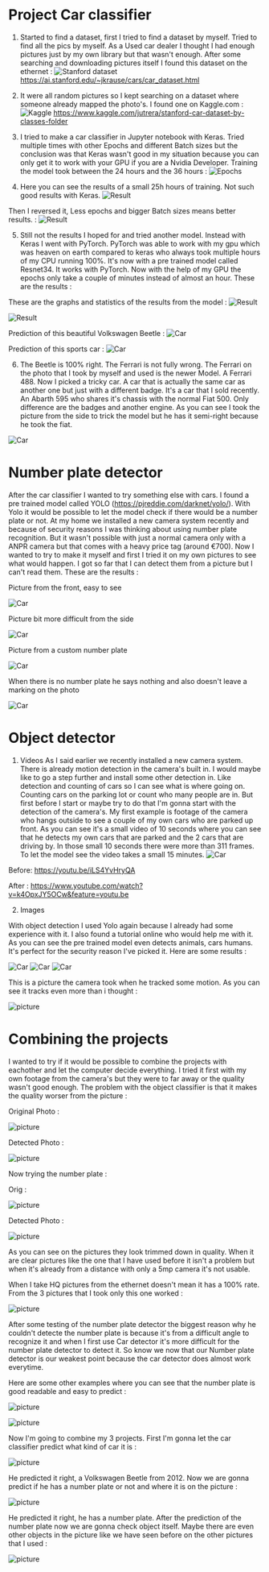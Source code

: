 # Project Car classifier

1. Started to find a dataset, first I tried to find a dataset by myself. Tried to find all the pics by myself. As a Used car dealer I thought I had enough pictures just by my own library
but that wasn't enough. After some searching and downloading pictures itself I found this dataset on the ethernet : ![Stanford dataset](fotos/Stanford.png)
https://ai.stanford.edu/~jkrause/cars/car_dataset.html

2. It were all random pictures so I kept searching on a dataset where someone already mapped the photo's. I found one on Kaggle.com : ![Kaggle](fotos/Kaggle.png)
https://www.kaggle.com/jutrera/stanford-car-dataset-by-classes-folder

3. I tried to make a car classifier in Jupyter notebook with Keras. Tried multiple times with other Epochs and different Batch sizes but the conclusion was that Keras wasn't good in my situation because you can only get it to work with your GPU if you are a  Nvidia Developer. Training the model took between the 24 hours and the 36 hours : ![Epochs](fotos/Epoch.png)

4. Here you can see the results of a small 25h hours of training. Not such good results with Keras.
![Result](fotos/ResultEpoch.png)

Then I reversed it, Less epochs and bigger Batch sizes means better results. : 
![Result](fotos/Result2.png)

5. Still not the results I hoped for and tried another model. Instead with Keras I went with PyTorch. PyTorch was able to work with my gpu which was heaven on earth compared to keras who always took multiple hours of my CPU running 100%. It's now with a pre trained model called Resnet34. It works with PyTorch. Now with the help of my GPU the epochs only take a couple of minutes instead of almost an hour.
These are the results : 

These are the graphs and statistics of the results from the model : 
![Result](fotos/EpochPy.png)

![Result](fotos/ResultPy.png)

Prediction of this beautiful Volkswagen Beetle : 
![Car](fotos/ResultBeetle.png)

Prediction of this sports car : 
![Car](fotos/ResultFerrari.png)

6. The Beetle is 100% right. The Ferrari is not fully wrong. The Ferrari on the photo that I took by myself and used is the newer Model. A Ferrari 488.
Now I picked a tricky car. A car that is actually the same car as another one but just with a different badge. It's a car that I sold recently. An Abarth 595 who shares it's chassis with the normal Fiat 500. Only difference are the badges and another engine. As you can see I took the picture from the side to trick the model but he has it semi-right because he took the fiat.

![Car](fotos/ResultAbarth.png)


# Number plate detector

After the car classifier I wanted to try something else with cars. I found a pre trained model called YOLO (https://pjreddie.com/darknet/yolo/). With Yolo it would be possible to let the model check if there would be a number plate or not. At my home we installed a new camera system recently and because of security reasons I was thinking about using number plate recognition. But it wasn't possible with just a normal camera only with a ANPR camera but that comes with a heavy price tag (around €700). Now I wanted to try to make it myself and first I tried it on my own pictures to see what would happen. I got so far that I can detect them from a picture but I can't read them. These are the results : 

Picture from the front, easy to see

![Car](fotos/Opel.jpg)

Picture bit more difficult from the side

![Car](fotos/Opel2.jpg)

Picture from a custom number plate

![Car](fotos/Jaguar.jpg)


When there is no number plate he says nothing and also doesn't leave a marking on the photo

![Car](fotos/Bugatti.jpg)

# Object detector


1. Videos
As I said earlier we recently installed a new camera system. There is already motion detection in the camera's built in. I would maybe like to go a step further and install some other detection in. Like detection and counting of cars so I can see what is where going on. Counting cars on the parking lot or count who many people are in. But first before I start or maybe try to do that I'm gonna start with the detection of the camera's. My first example is footage of the camera who hangs outside to see a couple of my own cars who are parked up front. As you can see it's a small video of 10 seconds where you can see that he detects my own cars that are parked and the 2 cars that are driving by. In those small 10 seconds there were more than 311 frames. To let the model see the video takes a small 15 minutes. 
![Car](fotos/ResultVideo.png)

Before:
https://youtu.be/iLS4YvHryQA

After : 
https://www.youtube.com/watch?v=k4OpxJY5OCw&feature=youtu.be

2. Images 

With object detection I used Yolo again because I already had some experience with it. I also found a tutorial online who would help me with it. As you can see the pre trained model even detects animals, cars humans. It's perfect for the security reason I've picked it. Here are some results : 

![Car](fotos/foto.jpg)
![Car](fotos/Huis1.jpg)
![Car](fotos/lambo.jpg)


This is a picture the camera took when he tracked some motion. As you can see it tracks even more than i thought : 

![picture](fotos/halbuiten2-det.jpg)

# Combining the projects

I wanted to try if it would be possible to combine the projects with eachother and let the computer decide everything. I tried it first with my own footage from the camera's but they were to far away or the quality wasn't good enough. The problem with the object classifier is that it makes the quality worser from the picture : 

Original Photo : 

![picture](fotos/halbuiten2.jpg)

Detected Photo : 

![picture](fotos/halbuiten2-det.jpg)

Now trying the number plate :

Orig : 

![picture](fotos/halbuiten2_yolo_out_py.jpg)

Detected Photo : 

![picture](fotos/halbuiten2-det-cut.jpg)


As you can see on the pictures they look trimmed down in quality. When it are clear pictures like the one that I have used before it isn't a problem but when it's already from a distance with only a 5mp camera it's not usable. 

When I take HQ pictures from the ethernet doesn't mean it has a 100% rate. From the 3 pictures that I took only this one worked : 


![picture](fotos/car25-det_yolo_out_py.jpg)


After some testing of the number plate detector the biggest reason why he couldn't detecte the number plate is because it's from a difficult angle to recognize it and when I first use Car detector it's more difficult for the number plate detector to detect it. So know we now that our Number plate detector is our weakest point because the car detector does almost work everytime.

Here are some other examples where you can see that the number plate is good readable and easy to predict : 


![picture](fotos/Opel-det.jpg)

![picture](fotos/Jaguar-det.jpg)



Now I'm going to combine my 3 projects. First I'm gonna let the car classifier predict what kind of car it is : 

![picture](fotos/beetle.jpg)

He predicted it right, a Volkswagen Beetle from 2012. Now we are gonna predict if he has a number plate or not and where it is on the picture : 

![picture](fotos/beetle_yolo_out_py.jpg)

He predicted it right, he has a number plate. After the prediction of the number plate now we are gonna check object itself. Maybe there are even other objects in the picture like we have seen before on the other pictures that I used : 

![picture](fotos/beetle_yolo_out_py-det.jpg)
